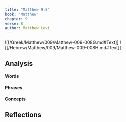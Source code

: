 ```yaml
---
title: "Matthew 9:8"
book: "Matthew"
chapter: 9
verse: 8
author: Matthew Levi
---
```

![[/Greek/Matthew/009/Matthew-009-008G.md#Text]]
![[/Hebrew/Matthew/009/Matthew-009-008H.md#Text]]

## Analysis

#### Words

#### Phrases

#### Concepts

## Reflections

